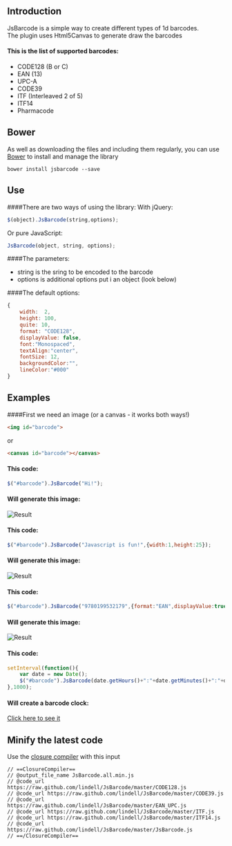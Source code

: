 Introduction
----
JsBarcode is a simple way to create different types of 1d barcodes.  
The plugin uses Html5Canvas to generate draw the barcodes

#### This is the list of supported barcodes:
*  CODE128 (B or C)
*  EAN (13)
*  UPC-A
*  CODE39
*  ITF (Interleaved 2 of 5)
*  ITF14
*  Pharmacode

Bower
----
As well as downloading the files and including them regularly,
you can use [Bower](http://bower.io) to install and manage the library
````
bower install jsbarcode --save
````

Use
----
####There are two ways of using the library:
With jQuery:
````javascript
$(object).JsBarcode(string,options);
````
Or pure JavaScript:
````javascript
JsBarcode(object, string, options);
````

####The parameters:
*  string is the sring to be encoded to the barcode
*  options is additional options put i an object (look below)

####The default options:
````javascript
{
	width:	2,
	height:	100,
	quite: 10,
	format:	"CODE128",
	displayValue: false,
	font:"Monospaced",
	textAlign:"center",
	fontSize: 12,
	backgroundColor:"",
	lineColor:"#000"
}
````


Examples
----

####First we need an image (or a canvas - it works both ways!)
````html
<img id="barcode">
````
or
````html
<canvas id="barcode"></canvas>
````

#### This code:
````javascript
$("#barcode").JsBarcode("Hi!");
````

#### Will generate this image:
![Result](http://lindell.github.io/JsBarcode/README_images/hi.png)



#### This code:
````javascript
$("#barcode").JsBarcode("Javascript is fun!",{width:1,height:25});
````
#### Will generate this image:
![Result](http://lindell.github.io/JsBarcode/README_images/javascript_is_fun.png)



#### This code:
````javascript
$("#barcode").JsBarcode("9780199532179",{format:"EAN",displayValue:true,fontSize:20});
````
#### Will generate this image:
![Result](http://lindell.github.io/JsBarcode/README_images/ean.png)



#### This code:
````javascript
setInterval(function(){
	var date = new Date();
	$("#barcode").JsBarcode(date.getHours()+":"+date.getMinutes()+":"+date.getSeconds());
},1000);
````
#### Will create a barcode clock:
[Click here to see it](http://fleo.se/barcode/example/barcodeClock.html)



Minify the latest code
----
Use the [closure compiler](http://closure-compiler.appspot.com/home) with this input
````
// ==ClosureCompiler==
// @output_file_name JsBarcode.all.min.js
// @code_url https://raw.github.com/lindell/JsBarcode/master/CODE128.js
// @code_url https://raw.github.com/lindell/JsBarcode/master/CODE39.js
// @code_url https://raw.github.com/lindell/JsBarcode/master/EAN_UPC.js
// @code_url https://raw.github.com/lindell/JsBarcode/master/ITF.js
// @code_url https://raw.github.com/lindell/JsBarcode/master/ITF14.js
// @code_url https://raw.github.com/lindell/JsBarcode/master/JsBarcode.js
// ==/ClosureCompiler==
````
